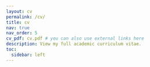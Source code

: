 ```yaml
---
layout: cv
permalink: /cv/
title: cv
nav: true
nav_order: 5
cv_pdf: cv.pdf # you can also use external links here
description: View my full academic curriculum vitae.
toc:
  sidebar: left
---
```

